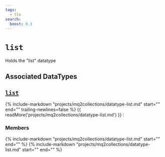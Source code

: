 ```yaml
---
tags:
  - tlo
search:
  boost: 0.3
---
```

# `list`

<!--tlo-desc-start-->
Holds the "list" datatype
<!--tlo-desc-end-->

## Associated DataTypes
<!--tlo-datatypes-start-->
## [`list`](datatype-list.md)
{% include-markdown "projects/mq2collections/datatype-list.md" start="<!--dt-desc-start-->" end="<!--dt-desc-end-->" trailing-newlines=false %} {{ readMore('projects/mq2collections/datatype-list.md') }}
:    <h3>Members</h3>
    {% include-markdown "projects/mq2collections/datatype-list.md" start="<!--dt-members-start-->" end="<!--dt-members-end-->" %}
    {% include-markdown "projects/mq2collections/datatype-list.md" start="<!--dt-linkrefs-start-->" end="<!--dt-linkrefs-end-->" %}
    <!--tlo-datatypes-end-->